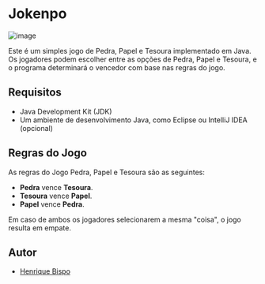 # Jokenpo

![image](https://github.com/RICKBISPO/JOKENPO/assets/85528622/09826a03-242e-4d8b-af5c-c8577eee61c7)

Este é um simples jogo de Pedra, Papel e Tesoura implementado em Java. Os jogadores podem escolher entre as opções de Pedra, Papel e Tesoura, e o programa determinará o vencedor com base nas regras do jogo.

## Requisitos

- Java Development Kit (JDK)
- Um ambiente de desenvolvimento Java, como Eclipse ou IntelliJ IDEA (opcional)

## Regras do Jogo

As regras do Jogo Pedra, Papel e Tesoura são as seguintes:

- **Pedra** vence **Tesoura**.
- **Tesoura** vence **Papel**.
- **Papel** vence **Pedra**.

Em caso de ambos os jogadores selecionarem a mesma "coisa", o jogo resulta em empate.

## Autor 

- [Henrique Bispo](https://github.com/RICKBISPO)

